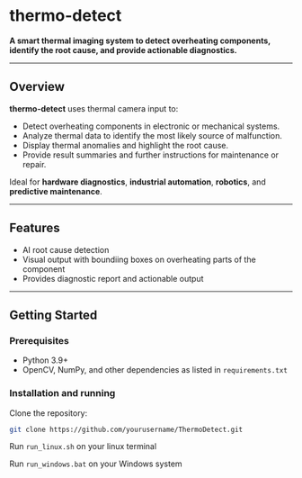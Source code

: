 # thermo-detect

**A smart thermal imaging system to detect overheating components, identify the root cause, and provide actionable diagnostics.**

---

## Overview

**thermo-detect** uses thermal camera input to:
- Detect overheating components in electronic or mechanical systems.
- Analyze thermal data to identify the most likely source of malfunction.
- Display thermal anomalies and highlight the root cause.
- Provide result summaries and further instructions for maintenance or repair.

Ideal for **hardware diagnostics**, **industrial automation**, **robotics**, and **predictive maintenance**.

---

## Features

- AI root cause detection
- Visual output with boundiing boxes on overheating parts of the component
- Provides diagnostic report and actionable output

---

## Getting Started

### Prerequisites
- Python 3.9+
- OpenCV, NumPy, and other dependencies as listed in `requirements.txt`


### Installation and running

Clone the repository:
```bash
git clone https://github.com/yourusername/ThermoDetect.git
```

Run `run_linux.sh` on your linux terminal

Run `run_windows.bat` on your Windows system
